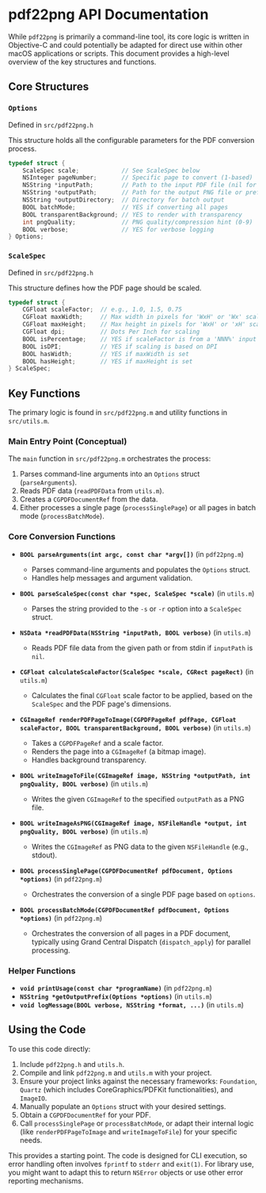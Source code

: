 # pdf22png API Documentation

While `pdf22png` is primarily a command-line tool, its core logic is written in Objective-C and could potentially be adapted for direct use within other macOS applications or scripts. This document provides a high-level overview of the key structures and functions.

## Core Structures

### `Options`
Defined in `src/pdf22png.h`

This structure holds all the configurable parameters for the PDF conversion process.

```objectivec
typedef struct {
    ScaleSpec scale;            // See ScaleSpec below
    NSInteger pageNumber;       // Specific page to convert (1-based)
    NSString *inputPath;        // Path to the input PDF file (nil for stdin)
    NSString *outputPath;       // Path for the output PNG file or prefix for batch
    NSString *outputDirectory;  // Directory for batch output
    BOOL batchMode;             // YES if converting all pages
    BOOL transparentBackground; // YES to render with transparency
    int pngQuality;             // PNG quality/compression hint (0-9)
    BOOL verbose;               // YES for verbose logging
} Options;
```

### `ScaleSpec`
Defined in `src/pdf22png.h`

This structure defines how the PDF page should be scaled.

```objectivec
typedef struct {
    CGFloat scaleFactor;  // e.g., 1.0, 1.5, 0.75
    CGFloat maxWidth;     // Max width in pixels for 'WxH' or 'Wx' scaling
    CGFloat maxHeight;    // Max height in pixels for 'WxH' or 'xH' scaling
    CGFloat dpi;          // Dots Per Inch for scaling
    BOOL isPercentage;    // YES if scaleFactor is from a 'NNN%' input
    BOOL isDPI;           // YES if scaling is based on DPI
    BOOL hasWidth;        // YES if maxWidth is set
    BOOL hasHeight;       // YES if maxHeight is set
} ScaleSpec;
```

## Key Functions

The primary logic is found in `src/pdf22png.m` and utility functions in `src/utils.m`.

### Main Entry Point (Conceptual)
The `main` function in `src/pdf22png.m` orchestrates the process:
1.  Parses command-line arguments into an `Options` struct (`parseArguments`).
2.  Reads PDF data (`readPDFData` from `utils.m`).
3.  Creates a `CGPDFDocumentRef` from the data.
4.  Either processes a single page (`processSinglePage`) or all pages in batch mode (`processBatchMode`).

### Core Conversion Functions

*   **`BOOL parseArguments(int argc, const char *argv[])`** (in `pdf22png.m`)
    *   Parses command-line arguments and populates the `Options` struct.
    *   Handles help messages and argument validation.

*   **`BOOL parseScaleSpec(const char *spec, ScaleSpec *scale)`** (in `utils.m`)
    *   Parses the string provided to the `-s` or `-r` option into a `ScaleSpec` struct.

*   **`NSData *readPDFData(NSString *inputPath, BOOL verbose)`** (in `utils.m`)
    *   Reads PDF file data from the given path or from stdin if `inputPath` is `nil`.

*   **`CGFloat calculateScaleFactor(ScaleSpec *scale, CGRect pageRect)`** (in `utils.m`)
    *   Calculates the final `CGFloat` scale factor to be applied, based on the `ScaleSpec` and the PDF page's dimensions.

*   **`CGImageRef renderPDFPageToImage(CGPDFPageRef pdfPage, CGFloat scaleFactor, BOOL transparentBackground, BOOL verbose)`** (in `utils.m`)
    *   Takes a `CGPDFPageRef` and a scale factor.
    *   Renders the page into a `CGImageRef` (a bitmap image).
    *   Handles background transparency.

*   **`BOOL writeImageToFile(CGImageRef image, NSString *outputPath, int pngQuality, BOOL verbose)`** (in `utils.m`)
    *   Writes the given `CGImageRef` to the specified `outputPath` as a PNG file.

*   **`BOOL writeImageAsPNG(CGImageRef image, NSFileHandle *output, int pngQuality, BOOL verbose)`** (in `utils.m`)
    *   Writes the `CGImageRef` as PNG data to the given `NSFileHandle` (e.g., stdout).

*   **`BOOL processSinglePage(CGPDFDocumentRef pdfDocument, Options *options)`** (in `pdf22png.m`)
    *   Orchestrates the conversion of a single PDF page based on `options`.

*   **`BOOL processBatchMode(CGPDFDocumentRef pdfDocument, Options *options)`** (in `pdf22png.m`)
    *   Orchestrates the conversion of all pages in a PDF document, typically using Grand Central Dispatch (`dispatch_apply`) for parallel processing.

### Helper Functions

*   **`void printUsage(const char *programName)`** (in `pdf22png.m`)
*   **`NSString *getOutputPrefix(Options *options)`** (in `utils.m`)
*   **`void logMessage(BOOL verbose, NSString *format, ...)`** (in `utils.m`)

## Using the Code

To use this code directly:
1.  Include `pdf22png.h` and `utils.h`.
2.  Compile and link `pdf22png.m` and `utils.m` with your project.
3.  Ensure your project links against the necessary frameworks: `Foundation`, `Quartz` (which includes CoreGraphics/PDFKit functionalities), and `ImageIO`.
4.  Manually populate an `Options` struct with your desired settings.
5.  Obtain a `CGPDFDocumentRef` for your PDF.
6.  Call `processSinglePage` or `processBatchMode`, or adapt their internal logic (like `renderPDFPageToImage` and `writeImageToFile`) for your specific needs.

This provides a starting point. The code is designed for CLI execution, so error handling often involves `fprintf` to `stderr` and `exit(1)`. For library use, you might want to adapt this to return `NSError` objects or use other error reporting mechanisms.
